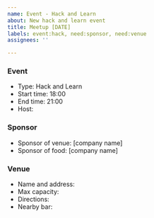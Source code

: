 ```yaml
---
name: Event - Hack and Learn
about: New hack and learn event
title: Meetup [DATE]
labels: event:hack, need:sponsor, need:venue
assignees: ''

---
```


### Event
- Type: Hack and Learn
- Start time: 18:00
- End time: 21:00
- Host:

### Sponsor
- Sponsor of venue: [company name]
- Sponsor of food: [company name]

### Venue
- Name and address:
- Max capacity:
- Directions:
- Nearby bar:
